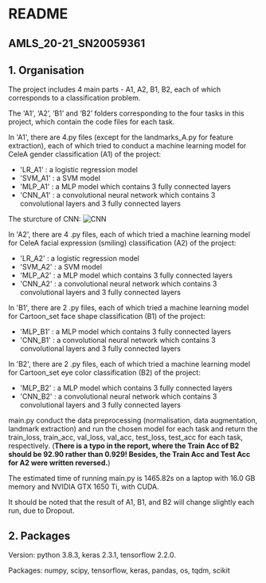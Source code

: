 # README
## AMLS_20-21_SN20059361
## 1. Organisation
   The project includes 4 main parts - A1, A2, B1, B2, each of which corresponds to a classification problem.

   The 'A1', ‘A2’, ‘B1’ and ‘B2’ folders corresponding to the four tasks in this project, which contain the code files for each task.

   In 'A1', there are 4.py files (except for the landmarks_A.py for feature extraction), each of which tried to conduct a machine learning model for CeleA gender classification (A1) of the project:
   * 'LR_A1' : a logistic regression model
   * 'SVM_A1' : a SVM model
   * 'MLP_A1' : a MLP model which contains 3 fully connected layers
   * 'CNN_A1' : a convolutional neural network which contains 3 convolutional layers and 3 fully connected layers
   
   The sturcture of CNN:
   ![CNN](https://github.com/TianhuitiaXu/AMLS_20-21_SNzcictxu/blob/master/CNN_flow.png)
    
  In 'A2', there are 4 .py files, each of which tried a machine learning model for CeleA facial expression (smiling) classification (A2) of the project:
   * 'LR_A2' : a logistic regression model
   * 'SVM_A2' : a SVM model
   * 'MLP_A2' : a MLP model which contains 3 fully connected layers
   * 'CNN_A2' : a convolutional neural network which contains 3 convolutional layers and 3 fully connected layers
  
  In 'B1', there are 2 .py files, each of which tried a machine learning model for Cartoon_set face shape classification (B1) of the project:
   * 'MLP_B1' : a MLP model which contains 3 fully connected layers
   * 'CNN_B1' : a convolutional neural network which contains 3 convolutional layers and 3 fully connected layers
    
  In 'B2', there are 2 .py files, each of which tried a machine learning model for Cartoon_set eye color classification (B2) of the project:
   * 'MLP_B2' : a MLP model which contains 3 fully connected layers
   * 'CNN_B2' : a convolutional neural network which contains 3 convolutional layers and 3 fully connected layers
  
main.py conduct the data preprocessing (normalisation, data augmentation, landmark extraction) and run the chosen model for each task and return the train_loss, train_acc, val_loss, val_acc, test_loss, test_acc for each task, respectively. (**There is a typo in the report, where the Train Acc of B2 should be 92.90 rather than 0.929! Besides, the Train Acc and Test Acc for A2 were written reversed.**)

The estimated time of running main.py is 1465.82s on a laptop with 16.0 GB memory and NVIDIA GTX 1650 Ti, with CUDA.

It should be noted that the result of A1, B1, and B2 will change slightly each run, due to Dropout.


## 2. Packages
Version:
  python 3.8.3, keras 2.3.1, tensorflow 2.2.0.
  
Packages:
  numpy, scipy, tensorflow, keras, pandas, os, tqdm, scikit
    

